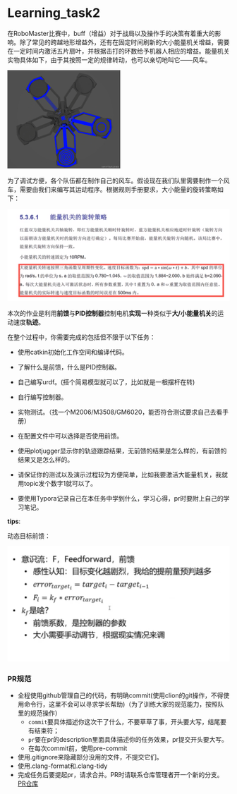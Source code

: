 # Learning_task2

在RoboMaster比赛中，buff（增益）对于战局以及操作手的决策有着重大的影响。除了常见的跨越地形增益外，还有在固定时间刷新的大小能量机关增益，需要在一定时间内激活五片扇叶，并根据击打的环数给予机器人相应的增益。能量机关实物具体如下，由于其按照一定的规律转动，也可以亲切地叫它——风车。

<img src="../imgs/buff.png" style="zoom: 25%;" />

为了调试方便，各个队伍都在制作自己的风车。假设现在我们队里需要制作一个风车，需要由我们来编写其运动程序。根据规则手册要求，大小能量的旋转策略如下：

<img src="../imgs/requirement.jpg" style="zoom: 67%;" />

本次的作业是利用**前馈**与**PID控制器**控制电机**实现**一种类似于**大/小能量机关**的运动速度**轨迹**。

在整个过程中，你需要完成的包括但不限于以下任务：

- 使用catkin初始化工作空间和编译代码。
- 了解什么是前馈，什么是PID控制器。
- 自己编写urdf。(搭个简易模型就可以了，比如就是一根摆杆在转)
- 自行编写控制器。

- 实物测试。（找一个M2006/M3508/GM6020，能否符合测试要求自己去看手册）
- 在配置文件中可以选择是否使用前馈。
- 使用plotjugger显示你的轨迹跟踪结果，无前馈的结果是怎么样的，有前馈的结果又是怎么样的。
- 请保证你的测试以及演示过程较为方便简单，比如我要激活大能量机关，我就用topic发个数字1就可以了。
- 要使用Typora记录自己在本任务中学到什么，学习心得，pr时要附上自己的学习笔记。



 **tips**:

动态目标前馈：

<img src="../imgs/feedforward.jpg" style="zoom: 50%;" />

### PR规范

- 全程使用github管理自己的代码，有明确commit(使用clion的git操作，不得使用命令行，这里不会可以寻求学长帮助)（为了训练大家的规范能力，按照队里的规范操作）
    - `commit`要具体描述你这次干了什么，不要草草了事，开头要大写，结尾要有结束符；
    - `pr`要在pr的description里面具体描述你的任务效果，pr提交开头要大写。
    - 在每次commit前，使用pre-commit
- 使用.gitignore来隐藏部分没用的文件，不提交它们。
- 使用.clang-format和.clang-tidy
- 完成任务后要提起pr，请求合并。PR时请联系仓库管理者开一个新的分支。[PR仓库](https://github.com/YoujianWu/Learning_task)


